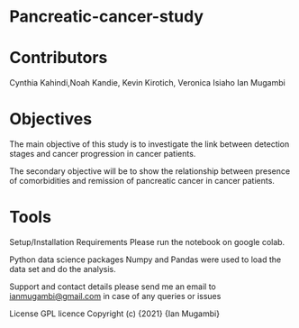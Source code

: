 # Pancreatic-cancer-study

# Contributors

Cynthia Kahindi,Noah Kandie, Kevin Kirotich, Veronica Isiaho Ian Mugambi


# Objectives
The main objective of  this study is to investigate the link between detection stages and cancer progression in cancer patients. 

The secondary objective will be to show the relationship between presence of comorbidities and remission of pancreatic cancer in cancer patients.



# Tools 
Setup/Installation Requirements Please run the notebook on google colab.

Python data science packages Numpy and Pandas were used to load the data set and do the analysis.

Support and contact details please send me an email to ianmugambi@gmail.com in case of any queries or issues

License GPL licence Copyright (c) {2021} {Ian Mugambi}

